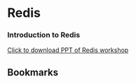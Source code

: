 # Redis

### Introduction to Redis

[Click to download PPT of Redis workshop](./Introduction%20To%20Redis.pptx)

## Bookmarks
